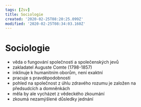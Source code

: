 ```yaml
---
tags: [Zsv]
title: Sociologie
created: '2020-02-25T08:20:25.099Z'
modified: '2020-02-25T08:34:03.160Z'
---
```


# Sociologie
- věda o fungování společnosti a společenských jevů
- zakladatel Auguste Comte (1798-1857)
- inklinuje k humanitním oborům, není exaktní
- pracuje s pravděpodobností
- pohled na společnost z úhlu zdravého rozumu je založen na předsudcích a domněnkách
- měla by ale vycházet z vědeckého zkoumání
- zkoumá nezamýšlené důsledky jednání
